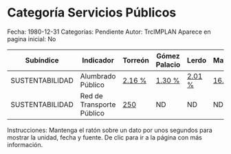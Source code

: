 Categoría Servicios Públicos
=====

Fecha: 1980-12-31
Categorías: Pendiente
Autor: TrcIMPLAN
Aparece en pagina inicial: No

<table class="table table-bordered matriz">
<thead>
  <tr>
    <th>Subíndice</th>
    <th>Indicador</th>
    <th>Torreón</th>
    <th>Gómez Palacio</th>
    <th>Lerdo</th>
    <th>Matamoros</th>
    <th>La Laguna</th>
  </tr>
</thead>
<tbody>
  <tr>
    <td class="subindice color5">SUSTENTABILIDAD</td>
    <td class="indicador color5">Alumbrado Público</td>
    <td class="derecha color5"><a class="vinculo" href="../indicadores-torreon/sustentabilidad-alumbrado-publico.html" data-toggle="tooltip" title="Porcentaje, 2010-12-31, INEGI">2.16 %</a></td>
    <td class="derecha color5"><a class="vinculo" href="../indicadores-gomez-palacio/sustentabilidad-alumbrado-publico.html" data-toggle="tooltip" title="Porcentaje, 2010-12-31, INEGI">1.30 %</a></td>
    <td class="derecha color5"><a class="vinculo" href="../indicadores-lerdo/sustentabilidad-alumbrado-publico.html" data-toggle="tooltip" title="Porcentaje, 2010-12-31, INEGI">2.01 %</a></td>
    <td class="derecha color5"><a class="vinculo" href="../indicadores-matamoros/sustentabilidad-alumbrado-publico.html" data-toggle="tooltip" title="Porcentaje, 2010-12-31, INEGI">16.80 %</a></td>
    <td class="derecha color5"><a class="vinculo" href="../indicadores-la-laguna/sustentabilidad-alumbrado-publico.html" data-toggle="tooltip" title="Porcentaje, 2010-12-31, INEGI">2.69 %</a></td>
  </tr>
  <tr>
    <td class="subindice color5">SUSTENTABILIDAD</td>
    <td class="indicador color5">Red de Transporte Público</td>
    <td class="derecha color5"><a class="vinculo" href="../indicadores-torreon/sustentabilidad-red-de-transporte-publico.html" data-toggle="tooltip" title="Kilómetros, 2014-03-31, IMPLAN">250</a></td>
    <td class="nd">ND</td>
    <td class="nd">ND</td>
    <td class="nd">ND</td>
    <td class="nd">ND</td>
  </tr>
</tbody>
</table>
<p class="instrucciones">Instrucciones: Mantenga el ratón sobre un dato por unos segundos para mostrar la unidad, fecha y fuente. De clic para ir a la página con más información.</p>